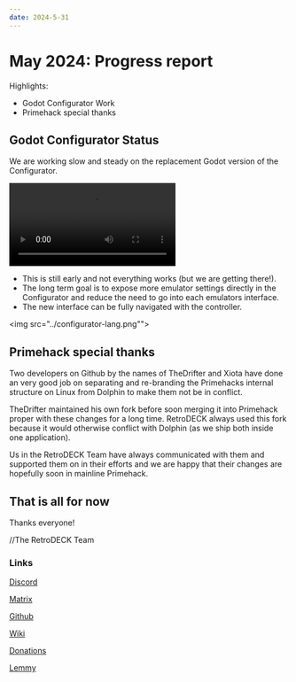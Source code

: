 ```yaml
---
date: 2024-5-31
---
```


# May 2024: Progress report

Highlights:

- Godot Configurator Work
- Primehack special thanks

<!-- more -->

## Godot Configurator Status

We are working slow and steady on the replacement Godot version of the Configurator.

![type:video](configurator-godot.webm)

- This is still early and not everything works (but we are getting there!).
- The long term goal is to expose more emulator settings directly in the Configurator and reduce the need to go into each emulators interface.
- The new interface can be fully navigated with the controller.

<img src="../configurator-lang.png"">

## Primehack special thanks

Two developers on Github by the names of TheDrifter and Xiota have done an very good job on separating and re-branding the Primehacks internal structure on Linux from Dolphin to make them not be in conflict.

TheDrifter maintained his own fork before soon merging it into Primehack proper with these changes for a long time. RetroDECK always used this fork because it would otherwise conflict with Dolphin (as we ship both inside one application).

Us in the RetroDECK Team have always communicated with them and supported them on in their efforts and we are happy that their changes are hopefully soon in mainline Primehack.


## That is all for now

Thanks everyone!

//The RetroDECK Team

### Links

[Discord](https://discord.gg/WDc5C9YWMx)

[Matrix](https://matrix.to/#/#retrodeck:matrix.org)

[Github](https://github.com/XargonWan/RetroDECK)

[Wiki](https://github.com/XargonWan/RetroDECK/wiki)

[Donations](https://retrodeck.readthedocs.io/en/latest/wiki_about/donations-licenses/)

[Lemmy](https://lemmy.zip/c/retrodeck)<br/>
